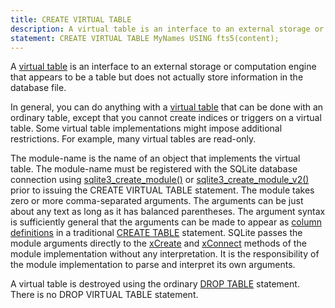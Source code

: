 ```yaml
---
title: CREATE VIRTUAL TABLE
description: A virtual table is an interface to an external storage or computation engine that appears to be a table but does not actually store information in the database file.
statement: CREATE VIRTUAL TABLE MyNames USING fts5(content);
---
```


<!-- do-not-touch-svg-import: 'createvtab.svg' -->

A <a href="https://www.sqlite.org/vtab.html" target="_blank">virtual
table</a> is an interface to an external storage or computation engine
that appears to be a table but does not actually store information in
the database file.

In general, you can do anything with a
<a href="https://www.sqlite.org/vtab.html" target="_blank">virtual
table</a> that can be done with an ordinary table, except that you
cannot create indices or triggers on a virtual table. Some virtual table
implementations might impose additional restrictions. For example, many
virtual tables are read-only.

The <span class="yyterm">module-name</span> is the name of an object
that implements the virtual table. The
<span class="yyterm">module-name</span> must be registered with the
SQLite database connection using
<a href="https://www.sqlite.org/c3ref/create_module.html"
target="_blank">sqlite3_create_module()</a> or
<a href="https://www.sqlite.org/c3ref/create_module.html"
target="_blank">sqlite3_create_module_v2()</a> prior to issuing the
CREATE VIRTUAL TABLE statement. The module takes zero or more
comma-separated arguments. The arguments can be just about any text as
long as it has balanced parentheses. The argument syntax is sufficiently
general that the arguments can be made to appear as [column
definitions](lang_createtable#tablecoldef) in a traditional [CREATE
TABLE](lang_createtable) statement. SQLite passes the module arguments
directly to the <a href="https://www.sqlite.org/vtab.html#xcreate"
target="_blank">xCreate</a> and
<a href="https://www.sqlite.org/vtab.html#xconnect"
target="_blank">xConnect</a> methods of the module implementation
without any interpretation. It is the responsibility of the module
implementation to parse and interpret its own arguments.

A virtual table is destroyed using the ordinary [DROP
TABLE](lang_droptable) statement. There is no DROP VIRTUAL TABLE
statement.
